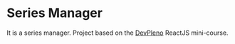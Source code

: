 # Series Manager

It is a series manager. Project based on the [DevPleno](https://www.devpleno.com/) ReactJS mini-course.
